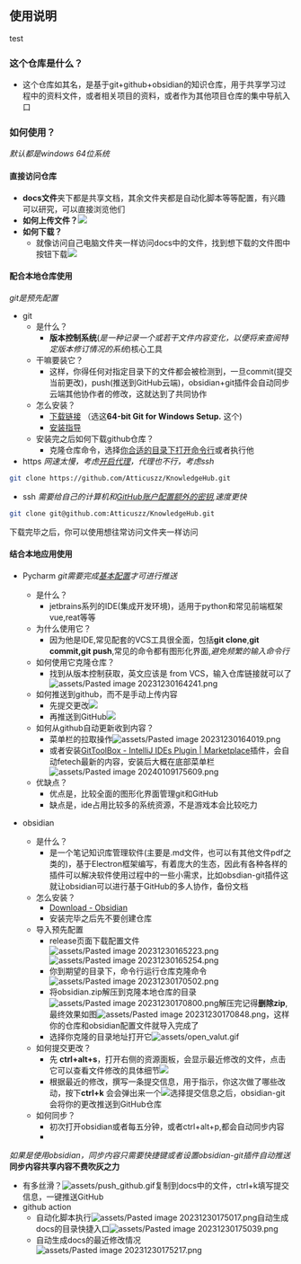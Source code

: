 ## 使用说明

test

### 这个仓库是什么？

- 这个仓库如其名，是基于git+github+obsidian的知识仓库，用于共享学习过程中的资料文件，或者相关项目的资料，或者作为其他项目仓库的集中导航入口

### 如何使用？

_默认都是windows 64位系统_

#### 直接访问仓库

- **docs文件**夹下都是共享文档，其余文件夹都是自动化脚本等等配置，有兴趣可以研究，可以直接浏览他们
- **如何上传文件？**![](../../assets/Pasted_image_20231230145332.png)
- **如何下载？**
  - 就像访问自己电脑文件夹一样访问docs中的文件，找到想下载的文件图中按钮下载![](../../assets/Pasted_image_20231230150259.png)

#### 配合本地仓库使用

_git是预先配置_

- git
  - 是什么？
    - **版本控制系统**\(_是一种记录一个或若干文件内容变化，以便将来查阅特定版本修订情况的系统_\)核心工具
  - 干嘛要装它？
    - 这样，你得任何对指定目录下的文件都会被检测到，一旦commit(提交当前更改)，push(推送到GitHub云端)，obsidian+git插件会自动同步云端其他协作者的修改，这就达到了共同协作
  - 怎么安装？
    - [下载链接](https://git-scm.com/download/win) （选这**64-bit Git for Windows Setup.** 这个)
    - [安装指导](../../docs/tools/git-install-instruction.md)
  - 安装完之后如何下载github仓库？
    - 克隆仓库命令，选择[你合适的目录下打开命令行](docs/OS/Windows/CMD.md)或者执行他
- https _网速太慢，考虑[开启代理](../../docs/tutorials/VCS/git.md)，代理也不行，考虑ssh_

```bash
git clone https://github.com/Atticuszz/KnowledgeHub.git
```

- ssh _需要给自己的计算机和[GitHub账户配置额外的密钥](../../docs/tutorials/VCS/github/SSH_keypair_setup_for_GitHub.md),速度更快_

```bash
git clone git@github.com:Atticuszz/KnowledgeHub.git
```

下载完毕之后，你可以使用想往常访问文件夹一样访问

#### 结合本地应用使用

- Pycharm _git需要完成[基本配置](../../docs/tutorials/VCS/git.md)才可进行推送_

  - 是什么？
    - jetbrains系列的IDE(集成开发环境)，适用于python和常见前端框架vue,reat等等
  - 为什么使用它？
    - 因为他是IDE,常见配套的VCS工具很全面，包括**git clone**,**git commit,git push**,常见的命令都有图形化界面,_避免频繁的输入命令行_
  - 如何使用它克隆仓库？
    - 找到从版本控制获取，英文应该是 from VCS，输入仓库链接就可以了![assets/Pasted image 20231230164241.png](../../assets/Pasted_image_20231230164241.png)
  - 如何推送到github，而不是手动上传内容
    - 先提交更改![](../../assets/Pasted_image_20231230153401.png)
    - 再推送到GitHub![](../../assets/Pasted_image_20231230153558.png)
  - 如何从github自动更新收到内容？
    - 菜单栏的拉取操作![assets/Pasted image 20231230164019.png](../../assets/Pasted_image_20231230164019.png)
    - 或者安装[GitToolBox - IntelliJ IDEs Plugin | Marketplace](https://plugins.jetbrains.com/plugin/7499-gittoolbox)插件，会自动fetech最新的内容，安装后大概在底部菜单栏![assets/Pasted image 20240109175609.png](../../assets/Pasted_image_20240109175609.png)
  - 优缺点？
    - 优点是，比较全面的图形化界面管理git和GitHub
    - 缺点是，ide占用比较多的系统资源，不是游戏本会比较吃力

- obsidian
  - 是什么？
    - 是一个笔记知识库管理软件(主要是.md文件，也可以有其他文件pdf之类的)，基于Electron框架编写，有着庞大的生态，因此有各种各样的插件可以解决软件使用过程中的一些小需求，比如obsdian-git插件这就让obsidian可以进行基于GitHub的多人协作，备份文档
  - 怎么安装？
    - [Download - Obsidian](https://obsidian.md/download)
    - 安装完毕之后先不要创建仓库
  - 导入预先配置
    - release页面下载配置文件![assets/Pasted image 20231230165223.png](../../assets/Pasted_image_20231230165223.png)![assets/Pasted image 20231230165254.png](../../assets/Pasted_image_20231230165254.png)
    - 你到期望的目录下，命令行运行仓库克隆命令![assets/Pasted image 20231230170502.png](../../assets/Pasted_image_20231230170502.png)
    - 将obsidian.zip解压到克隆本地仓库的目录![assets/Pasted image 20231230170800.png](../../assets/Pasted_image_20231230170800.png)解压完记得**删除zip**,最终效果如图![assets/Pasted image 20231230170848.png](../../assets/Pasted_image_20231230170848.png)，这样你的仓库和obsidian配置文件就导入完成了
    - 选择你克隆的目录地址打开它![assets/open_valut.gif](../../assets/open_valut.gif)
  - 如何提交更改？
    - 先 **ctrl+alt+s**，打开右侧的资源面板，会显示最近修改的文件，点击它可以查看文件修改的具体细节![](../../assets/Pasted_image_20231230113200.png)
    - 根据最近的修改，撰写一条提交信息，用于指示，你这次做了哪些改动，按下**ctrl+k** 会会弹出来一个![](../../assets/Pasted_image_20231230113031.png)选择提交信息之后，obsidian-git会将你的更改推送到GitHub仓库
  - 如何同步？
    - 初次打开obsidian或者每五分钟，或者ctrl+alt+p,都会自动同步内容
    -

_如果是使用obsidian，同步内容只需要快捷键或者设置obsidian-git插件自动推送_
**同步内容共享内容不费吹灰之力**

- 有多丝滑？![assets/push_github.gif](../../assets/push_github.gif)复制到docs中的文件，ctrl+k填写提交信息，一键推送GitHub
- github action
  - 自动化脚本执行![assets/Pasted image 20231230175017.png](../../assets/Pasted_image_20231230175017.png)自动生成docs的目录快捷入口![assets/Pasted image 20231230175039.png](../../assets/Pasted_image_20231230175039.png)
  - 自动生成docs的最近修改情况![assets/Pasted image 20231230175217.png](../../assets/Pasted_image_20231230175217.png)
